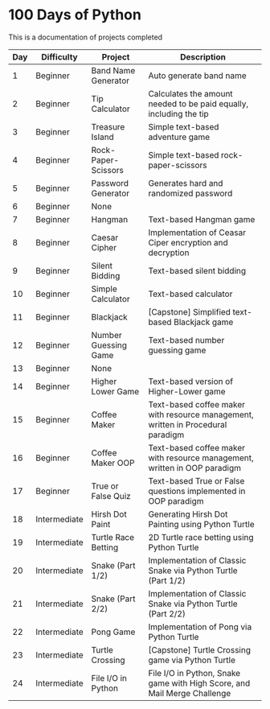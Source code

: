 # 100 Days of Python

This is a documentation of projects completed

| Day | Difficulty    | Project             | Description | 
| -   | -             | -                   | - | 
|   1 | Beginner      | Band Name Generator | Auto generate band name |
|   2 | Beginner      | Tip Calculator      | Calculates the amount needed to be paid equally, including the tip |
|   3 | Beginner      | Treasure Island     | Simple text-based adventure game |
|   4 | Beginner      | Rock-Paper-Scissors | Simple text-based rock-paper-scissors |
|   5 | Beginner      | Password Generator  | Generates hard and randomized password |
|   6 | Beginner      | None                | |
|   7 | Beginner      | Hangman             | Text-based Hangman game |
|   8 | Beginner      | Caesar Cipher       | Implementation of Ceasar Ciper encryption and decryption |
|   9 | Beginner      | Silent Bidding      | Text-based silent bidding |
|  10 | Beginner      | Simple Calculator   | Text-based calculator |
|  11 | Beginner      | Blackjack           | [Capstone] Simplified text-based Blackjack game |
|  12 | Beginner      | Number Guessing Game| Text-based number guessing game |
|  13 | Beginner      | None                | |
|  14 | Beginner      | Higher Lower Game   | Text-based version of Higher-Lower game |
|  15 | Beginner      | Coffee Maker        | Text-based coffee maker with resource management, written in Procedural paradigm |
|  16 | Beginner      | Coffee Maker OOP    | Text-based coffee maker with resource management, written in OOP paradigm | 
|  17 | Beginner      | True or False Quiz  | Text-based True or False questions implemented in OOP paradigm |
|  18 | Intermediate  | Hirsh Dot Paint     | Generating Hirsh Dot Painting using Python Turtle | 
|  19 | Intermediate  | Turtle Race Betting | 2D Turtle race betting using Python Turtle | 
|  20 | Intermediate  | Snake (Part 1/2)    | Implementation of Classic Snake via Python Turtle (Part 1/2) |
|  21 | Intermediate  | Snake (Part 2/2)    | Implementation of Classic Snake via Python Turtle (Part 2/2) |
|  22 | Intermediate  | Pong Game           | Implementation of Pong via Python Turtle |
|  23 | Intermediate  | Turtle Crossing     | [Capstone] Turtle Crossing game via Python Turtle |
|  24 | Intermediate  | File I/O in Python  | File I/O in Python, Snake game with High Score, and Mail Merge Challenge |